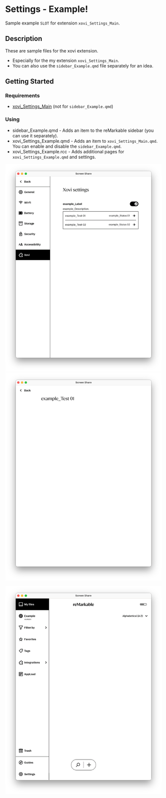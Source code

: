# Settings - Example!
Sample example ``` SLOT ``` for extension ``` xovi_Settings_Main ```.

## Description
These are sample files for the xovi extension.
* Especially for the my extension ``` xovi_Settings_Main ```.
* You can also use the ```sidebar_Example.qmd``` file separately for an idea.

## Getting Started

### Requirements
* [xovi_Settings_Main](https://github.com/PepikVaio/reMarkable_Xovi_Extensions/tree/main/xovi_Settings_Main) (not for ```sidebar_Example.qmd```)

### Using
* sidebar_Example.qmd - Adds an item to the reMarkable sidebar (you can use it separately).
* xovi_Settings_Example.qmd - Adds an item to ``` xovi_Settings_Main.qmd ```. You can enable and disable the ```sidebar_Example.qmd```.
* xovi_Settings_Example.rcc - Adds additional pages for ```xovi_Settings_Example.qmd``` and settings. 

![xovi_Example](https://github.com/PepikVaio/reMarkable_Xovi_Extensions/blob/main/xovi_Settings_Example/.pictures/xovi_Example_Settings.png?raw=true)
![example_Item_01](https://github.com/PepikVaio/reMarkable_Xovi_Extensions/blob/main/xovi_Settings_Example/.pictures/example_Item_01.png?raw=true)

![sidebar_Example](https://github.com/PepikVaio/reMarkable_Xovi_Extensions/blob/main/xovi_Settings_Example/.pictures/sidebar_Example.png?raw=true)

